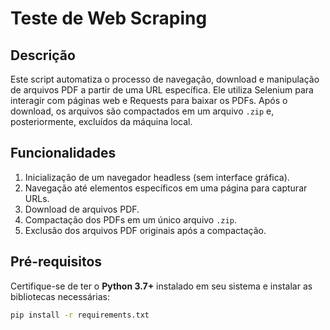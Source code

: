 # Teste de Web Scraping

## Descrição
Este script automatiza o processo de navegação, download e manipulação de arquivos PDF a partir de uma URL específica. Ele utiliza Selenium para interagir com páginas web e Requests para baixar os PDFs. Após o download, os arquivos são compactados em um arquivo `.zip` e, posteriormente, excluídos da máquina local.

## Funcionalidades
1. Inicialização de um navegador headless (sem interface gráfica).
2. Navegação até elementos específicos em uma página para capturar URLs.
3. Download de arquivos PDF.
4. Compactação dos PDFs em um único arquivo `.zip`.
5. Exclusão dos arquivos PDF originais após a compactação.

## Pré-requisitos
Certifique-se de ter o **Python 3.7+** instalado em seu sistema e instalar as bibliotecas necessárias:

```bash
pip install -r requirements.txt